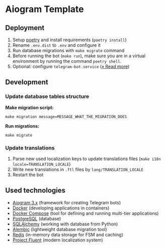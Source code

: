 # Aiogram Template

## Deployment

1. Setup [poetry](https://pypi.org/project/poetry/) and install requirements (`poetry install`)
2. Rename `.env.dist` to `.env` and configure it
3. Run database migrations with `make migrate` command
4. Before running the bot (`make run`), make sure you are in a virtual environment by running the command `poetry shell`.
5. Optional: configure `telegram-bot.service` ([» Read more](https://gist.github.com/comhad/de830d6d1b7ae1f165b925492e79eac8))

## Development

### Update database tables structure

**Make migration script:**

    make migration message=MESSAGE_WHAT_THE_MIGRATION_DOES

**Run migrations:**

    make migrate

### Update translations

1. Parse new used localization keys to update translations files
   (`make i18n locale=TRANSLATION_LOCALE`)
2. Write new translations in `.ftl` files by `lang/TRANSLATION_LOCALE`
3. Restart the bot

## Used technologies

- [Aiogram 3.x](https://docs.aiogram.dev/en/dev-3.x/) (framework for creating Telegram bots)
- [Docker](https://www.docker.com/) (developing applications in containers)
- [Docker Compose](https://docs.docker.com/compose/) (tool for defining and running multi-tier applications)
- [PostgreSQL](https://www.postgresql.org/) (database)
- [SQLAlchemy](https://docs.sqlalchemy.org/en/20/) (working with database from Python)
- [Alembic](https://alembic.sqlalchemy.org/en/latest/) (lightweight database migration tool)
- [Redis](https://redis.io/docs/) (in-memory data storage for FSM and caching)
- [Project Fluent](https://projectfluent.org/) (modern localization system)
